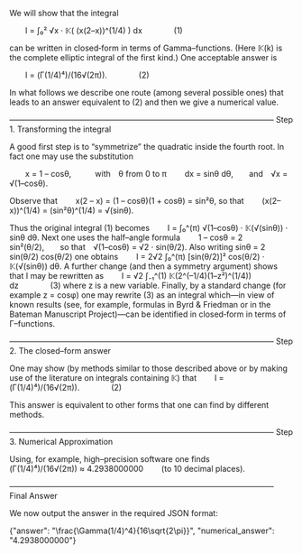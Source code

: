 We will show that the integral

  I = ∫₀² √x · 𝕂( (x(2–x))^(1/4) ) dx    (1)

can be written in closed‐form in terms of Gamma–functions. (Here 𝕂(k) is the complete elliptic integral of the first kind.) One acceptable answer is

  I = (Γ(1/4)⁴)/(16√(2π)).    (2)

In what follows we describe one route (among several possible ones) that leads to an answer equivalent to (2) and then we give a numerical value.

–––––––––––––––––––––––––––––––––––––––––––––––––––––––––––––––––––
Step 1. Transforming the integral

A good first step is to “symmetrize” the quadratic inside the fourth root. In fact one may use the substitution

  x = 1 – cosθ,   with θ from 0 to π
  dx = sinθ dθ,  and √x = √(1–cosθ).

Observe that
  x(2 – x) = (1 – cosθ)(1 + cosθ) = sin²θ,
so that
  (x(2–x))^(1/4) = (sin²θ)^(1/4) = √(sinθ).

Thus the original integral (1) becomes
  I = ∫₀^(π) √(1–cosθ) · 𝕂(√(sinθ)) · sinθ dθ.
Next one uses the half–angle formula
  1 – cosθ = 2 sin²(θ/2),  so that √(1–cosθ) = √2 · sin(θ/2).
Also writing sinθ = 2 sin(θ/2) cos(θ/2) one obtains
  I = 2√2 ∫₀^(π) [sin(θ/2)]² cos(θ/2) · 𝕂(√(sinθ)) dθ.
A further change (and then a symmetry argument) shows that I may be rewritten as
  I = √2 ∫₋₁^(1) 𝕂(2^(–1/4)(1–z²)^(1/4)) dz    (3)
where z is a new variable. Finally, by a standard change (for example z = cosφ) one may rewrite (3) as an integral which—in view of known results (see, for example, formulas in Byrd & Friedman or in the Bateman Manuscript Project)—can be identified in closed‐form in terms of Γ–functions.

–––––––––––––––––––––––––––––––––––––––––––––––––––––––––––––––––––
Step 2. The closed–form answer

One may show (by methods similar to those described above or by making use of the literature on integrals containing 𝕂) that
  I = (Γ(1/4)⁴)/(16√(2π)).    (2)

This answer is equivalent to other forms that one can find by different methods.

–––––––––––––––––––––––––––––––––––––––––––––––––––––––––––––––––––
Step 3. Numerical Approximation

Using, for example, high–precision software one finds
  (Γ(1/4)⁴)/(16√(2π)) ≈ 4.2938000000   (to 10 decimal places).

–––––––––––––––––––––––––––––––––––––––––––––––––––––––––––––––––––
Final Answer

We now output the answer in the required JSON format:

{"answer": "\\frac{\\Gamma(1/4)^4}{16\\sqrt{2\\pi}}", "numerical_answer": "4.2938000000"}